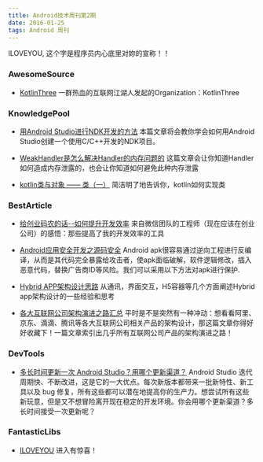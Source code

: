 ```yaml
---
title: Android技术周刊第2期
date: 2016-01-25
tags: Android 周刊
---
```

ILOVEYOU, 这个字是程序员内心底里对妳的宣称！！

### AwesomeSource
* [KotlinThree](https://github.com/KotlinThree) 一群热血的互联网江湖人发起的Organization：KotlinThree

### KnowledgePool

* [用Android Studio进行NDK开发的方法](http://renkangke.github.io/2016/01/22/%E7%94%A8Android-Studio%E8%BF%9B%E8%A1%8CNDK%E5%BC%80%E5%8F%91%E7%9A%84%E6%96%B9%E6%B3%95/) 本篇文章将会教你学会如何用Android Studio创建一个使用C/C++开发的NDK项目。

* [WeakHandler是怎么解决Handler的内存问题的](http://ohmerhe.com/2016/01/18/how-to-work-weakhandler/) 这篇文章会让你知道Handler如何造成内存泄露的，也会让你知道如何避免此种内存泄露

* [kotlin类与对象 —— 类（一）](http://ohmerhe.com/2016/01/02/object-class-class/) 简洁明了地告诉你，kotlin如何实现类

### BestArticle
* [给创业码农的话--如何提升开发效率](https://mp.weixin.qq.com/s?__biz=MzAwNDY1ODY2OQ==&mid=400785752&idx=1&sn=e1c166e7fad0892811c9ca9bca6d1540&scene=1&srcid=0123GUJQPmVpHwko66R2kWZj&key=710a5d99946419d943c5e124b4a4ba7bc9ccafbca26d0a06e6502bd27b7c6b3e893225c4e4a14beeecb5bcb2e6ba32a2&ascene=0&uin=MjI1NTE5NDA2Mw%3D%3D&devicetype=iMac+MacBookPro11%2C2+OSX+OSX+10.10.5+build\(14F1021\)&version=11020201&pass_ticket=G14Tx40jnGQZ%2FZ7EjNbpKrGwe9MfgIxyDWR938lfSnrXoLI9N%2FZBpjQHP6EYBnuB) 来自微信团队的工程师（现在应该在创业公司）的感悟：那些提高了我的开发效率的工具

* [Android应用安全开发之源码安全](http://drops.wooyun.org/mobile/12172?hmsr=toutiao.io&utm_medium=toutiao.io&utm_source=toutiao.io) Android apk很容易通过逆向工程进行反编译，从而是其代码完全暴露给攻击者，使apk面临破解，软件逻辑修改，插入恶意代码，替换广告商ID等风险。我们可以采用以下方法对apk进行保护.

* [Hybrid APP架构设计思路](http://segmentfault.com/a/1190000004263182?f=tt) 从通讯，界面交互，H5容器等几个方面阐述Hybrid app架构设计的一些经验和思考

* [各大互联网公司架构演进之路汇总](http://www.hollischuang.com/archives/1036?hmsr=toutiao.io&utm_medium=toutiao.io&utm_source=toutiao.io)  平时是不是突然有一种冲动：想看看阿里、京东、滴滴、腾讯等各大互联网公司相关产品的架构设计，那这篇文章你得好好收藏下！一篇文章索引出几乎所有互联网公司产品的架构演进之路！
 
### DevTools
* [多长时间更新一次 Android Studio？用哪个更新渠道？](https://mp.weixin.qq.com/s?__biz=MzAwODY4OTk2Mg==&mid=402456714&idx=1&sn=e94ecb65432bb705778a6e0ff357bd9a&scene=1&srcid=0201R8UMY3yGl97DUCrLolAD&key=710a5d99946419d9c553c92b86c2b234fc0d50c94292fafd386b972d43253663619e0504f767b1245f9f701d01489d77&ascene=0&uin=MjI1NTE5NDA2Mw%3D%3D&devicetype=iMac+MacBookPro11%2C2+OSX+OSX+10.10.5+build\(14F1021\)&version=11020201&pass_ticket=n3SkcbGuld4qWyE84%2BT38qwJ9QheYrY5dWqziaIptNgPqgMcezywZQFosROcMdjh)  Android Studio 迭代周期快、不断改进，这是它的一大优点。每次新版本都带来一批新特性、新工具以及 bug 修复，所有这些都可以潜在地提高你的生产力。想尝试所有这些新玩意，但是又不想冒险离开现在稳定的开发环境。你会用哪个更新渠道？多长时间接受一次更新呢？


### FantasticLibs

* [ILOVEYOU](https://github.com/androidmalin/ILOVEYOU) 进入有惊喜！

